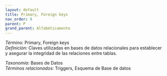 ```yaml
---
layout: default
title: Primary, Foreign keys
nav_order: 9
parent: P
grand_parent: Alfabéticamente
---
```


*Término:* Primary, Foreign keys  
*Definición:* Claves utilizadas en bases de datos relacionales para establecer y asegurar la integridad de las relaciones entre tablas.

*Taxonomía:* Bases de Datos  
*Términos relacionados:* Triggers, Esquema de Base de datos
